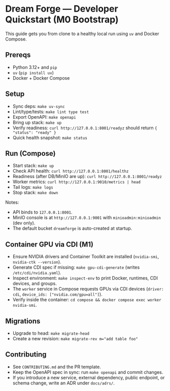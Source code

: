 # Dream Forge — Developer Quickstart (M0 Bootstrap)

This guide gets you from clone to a healthy local run using `uv` and Docker Compose.

## Prereqs
- Python 3.12+ and `pip`
- `uv` (`pip install uv`)
- Docker + Docker Compose

## Setup
- Sync deps: `make uv-sync`
- Lint/type/tests: `make lint type test`
- Export OpenAPI: `make openapi`
 - Bring up stack: `make up`
 - Verify readiness: `curl http://127.0.0.1:8001/readyz` should return `{ "status": "ready" }`
 - Quick health snapshot: `make status`

## Run (Compose)
- Start stack: `make up`
- Check API health: `curl http://127.0.0.1:8001/healthz`
- Readiness (after DB/MinIO are up): `curl http://127.0.0.1:8001/readyz`
- Worker metrics: `curl http://127.0.0.1:9010/metrics | head`
- Tail logs: `make logs`
- Stop stack: `make down`

Notes:
- API binds to `127.0.0.1:8001`.
- MinIO console is at `http://127.0.0.1:9001` with `minioadmin:minioadmin` (dev only).
- The default bucket `dreamforge` is auto-created at startup.

## Container GPU via CDI (M1)
- Ensure NVIDIA drivers and Container Toolkit are installed (`nvidia-smi`, `nvidia-ctk --version`).
- Generate CDI spec if missing: `make gpu-cdi-generate` (writes `/etc/cdi/nvidia.yaml`).
- Inspect environment: `make inspect-env` to print Docker, runtimes, CDI devices, and groups.
- The `worker` service in Compose requests GPUs via CDI devices (`driver: cdi`, `device_ids: ["nvidia.com/gpu=all"]`).
- Verify inside the container: `cd compose && docker compose exec worker nvidia-smi`.

## Migrations
- Upgrade to head: `make migrate-head`
- Create a new revision: `make migrate-rev m="add table foo"`

## Contributing
- See `CONTRIBUTING.md` and the PR template.
- Keep the OpenAPI spec in sync: run `make openapi` and commit changes.
- If you introduce a new service, external dependency, public endpoint, or schema change, write an ADR under `docs/adrs/`.
